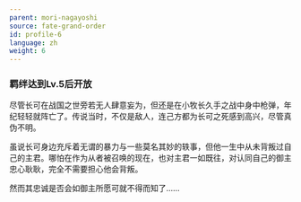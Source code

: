 ```yaml
---
parent: mori-nagayoshi
source: fate-grand-order
id: profile-6
language: zh
weight: 6
---
```


### 羁绊达到Lv.5后开放

尽管长可在战国之世旁若无人肆意妄为，但还是在小牧长久手之战中身中枪弹，年纪轻轻就阵亡了。传说当时，不仅是敌人，连己方都为长可之死感到高兴，尽管真伪不明。

虽说长可身边充斥着无谓的暴力与一些莫名其妙的轶事，但他一生中从未背叛过自己的主君。哪怕在作为从者被召唤的现在，也对主君一如既往，对认同自己的御主忠心耿耿，完全不需要担心他会背叛。

然而其忠诚是否会如御主所愿可就不得而知了……
